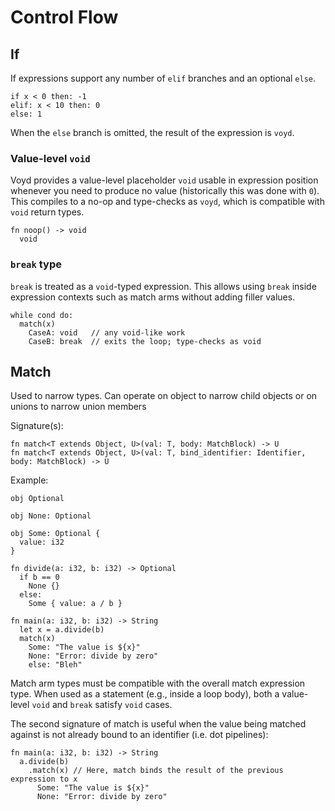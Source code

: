 # Control Flow

## If

If expressions support any number of `elif` branches and an optional `else`.

```voyd
if x < 0 then: -1
elif: x < 10 then: 0
else: 1
```

When the `else` branch is omitted, the result of the expression is `voyd`.

### Value-level `void`

Voyd provides a value-level placeholder `void` usable in expression position
whenever you need to produce no value (historically this was done with `0`).
This compiles to a no-op and type-checks as `voyd`, which is compatible with
`void` return types.

```voyd
fn noop() -> void
  void
```

### `break` type

`break` is treated as a `void`-typed expression. This allows using `break`
inside expression contexts such as match arms without adding filler values.

```voyd
while cond do:
  match(x)
    CaseA: void   // any void-like work
    CaseB: break  // exits the loop; type-checks as void
```

## Match

Used to narrow types. Can operate on object to narrow
child objects or on unions to narrow union members

Signature(s):
```
fn match<T extends Object, U>(val: T, body: MatchBlock) -> U
fn match<T extends Object, U>(val: T, bind_identifier: Identifier, body: MatchBlock) -> U
```

Example:
```voyd
obj Optional

obj None: Optional

obj Some: Optional {
  value: i32
}

fn divide(a: i32, b: i32) -> Optional
  if b == 0
    None {}
  else:
    Some { value: a / b }

fn main(a: i32, b: i32) -> String
  let x = a.divide(b)
  match(x)
    Some: "The value is ${x}"
    None: "Error: divide by zero"
    else: "Bleh"
```

Match arm types must be compatible with the overall match expression type.
When used as a statement (e.g., inside a loop body), both a value-level
`void` and `break` satisfy `void` cases.

The second signature of match is useful when the value being matched against
is not already bound to an identifier (i.e. dot pipelines):
```voyd
fn main(a: i32, b: i32) -> String
  a.divide(b)
    .match(x) // Here, match binds the result of the previous expression to x
      Some: "The value is ${x}"
      None: "Error: divide by zero"
```
